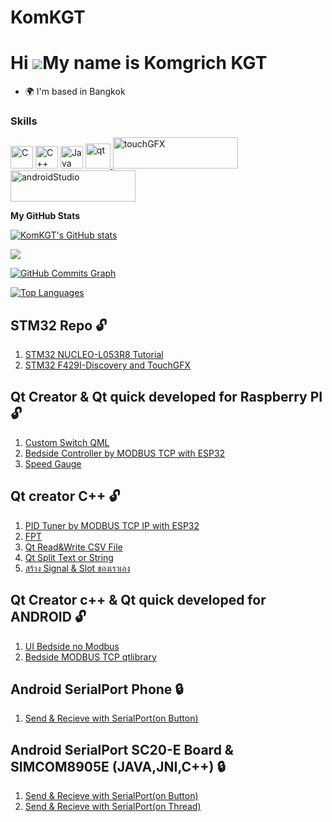 # KomKGT
Hi ![](https://user-images.githubusercontent.com/18350557/176309783-0785949b-9127-417c-8b55-ab5a4333674e.gif)My name is Komgrich KGT
====================================================================================================================================

* 🌍  I'm based in Bangkok

### Skills

<p align="left">
<a href="https://docs.microsoft.com/en-us/cpp/?view=msvc-170" target="_blank" rel="noreferrer"><img src="https://raw.githubusercontent.com/danielcranney/readme-generator/main/public/icons/skills/c-colored.svg" width="36" height="36" alt="C" /></a>
<a href="https://docs.microsoft.com/en-us/cpp/?view=msvc-170" target="_blank" rel="noreferrer"><img src="https://raw.githubusercontent.com/danielcranney/readme-generator/main/public/icons/skills/cplusplus-colored.svg" width="36" height="36" alt="C++" /></a>
<a href="https://www.oracle.com/java/" target="_blank" rel="noreferrer"><img src="https://raw.githubusercontent.com/danielcranney/readme-generator/main/public/icons/skills/java-colored.svg" width="36" height="36" alt="Java" /></a>
<a href="https://www.qt.io/" target="_blank" rel="noreferrer"> <img src="https://upload.wikimedia.org/wikipedia/commons/0/0b/Qt_logo_2016.svg" alt="qt" width="40" height="40"/> </a>
<a href="https://https://support.touchgfx.com/4.21/docs/introduction/welcome/" target="_blank" rel="noreferrer"> <img src="https://support.touchgfx.com/4.21/img/logo.svg" alt="touchGFX" width="200" height="50"/> </a>
<a href="https://en.wikipedia.org/wiki/Android_Studio" target="_blank" rel="noreferrer"> <img src="https://upload.wikimedia.org/wikipedia/commons/9/92/Android_Studio_Trademark.svg" alt="androidStudio" width="200" height="50"/> </a>

</p>  

<b>My GitHub Stats</b>

<a href="http://www.github.com/KomKGT"><img src="https://github-readme-stats.vercel.app/api?username=KomKGT&show_icons=true&hide=&count_private=true&title_color=0891b2&text_color=ffffff&icon_color=0891b2&bg_color=1c1917&hide_border=true&show_icons=true" alt="KomKGT's GitHub stats" /></a>

<a href="http://www.github.com/KomKGT"><img src="https://github-readme-streak-stats.herokuapp.com/?user=KomKGT&stroke=ffffff&background=1c1917&ring=0891b2&fire=0891b2&currStreakNum=ffffff&currStreakLabel=0891b2&sideNums=ffffff&sideLabels=ffffff&dates=ffffff&hide_border=true" /></a>

<a href="http://www.github.com/KomKGT"><img src="https://github-readme-activity-graph.cyclic.app/graph?username=KomKGT&bg_color=1c1917&color=ffffff&line=0891b2&point=ffffff&area_color=1c1917&area=true&hide_border=true&custom_title=GitHub%20Commits%20Graph" alt="GitHub Commits Graph" /></a>

<a href="https://github.com/KomKGT" align="left"><img src="https://github-readme-stats.vercel.app/api/top-langs/?username=KomKGT&langs_count=10&title_color=0891b2&text_color=ffffff&icon_color=0891b2&bg_color=1c1917&hide_border=true&locale=en&custom_title=Top%20%Languages" alt="Top Languages" /></a>  


## STM32 Repo :unlock:
1. [STM32 NUCLEO-L053R8 Tutorial](https://github.com/KomKGT/STM32-NUCLEO-L053R8/tree/main/Tutorial)
2. [STM32 F429I-Discovery and TouchGFX](https://github.com/KomKGT/TouchGFX_4_21_1_First_Tester)
## Qt Creator & Qt quick developed for Raspberry PI :unlock:
1. [Custom Switch QML](https://github.com/KomKGT/QML_Custom)
2. [Bedside Controller by MODBUS TCP with ESP32](https://github.com/KomKGT/Bedside_Modbus_24122022)
3. [Speed Gauge](https://github.com/KomKGT/QML_SpeedGauge)
## Qt creator C++ :unlock:
1. [PID Tuner by MODBUS TCP IP with ESP32](https://github.com/KomKGT/PID_Tuner)
2. [FPT](https://github.com/KomKGT/LTN_FPT)
3. [Qt Read&Write CSV File](https://github.com/KomKGT/Qt_ReadAndWrite_CSVFile)
4. [Qt Split Text or String](https://github.com/KomKGT/Qt_SplitText)
5. [สร้าง Signal & Slot ของเราเอง](https://github.com/KomKGT/CreateOwnSignalAndSlot) 
## Qt Creator c++ & Qt quick developed for ANDROID :unlock:
1. [UI Bedside no Modbus](https://github.com/BoonKom/ANDROID-MainView-Bedside-without-MODBUS) 
2. [Bedside MODBUS TCP qtlibrary](https://github.com/BoonKom/Modbus-Qt-Library) 
## Android SerialPort Phone :lock:
1. [Send & Recieve with SerialPort(on Button)](https://github.com/BoonKom/Android_Phone_SerialPort_By_mik3y) 
## Android SerialPort SC20-E Board & SIMCOM8905E (JAVA,JNI,C++) :lock:
1. [Send & Recieve with SerialPort(on Button)](https://github.com/BoonKom/Android-SerialPort-on-Boards) 
2. [Send & Recieve with SerialPort(on Thread)](https://github.com/BoonKom/Android-SerialPort-Boards_Thread) 
